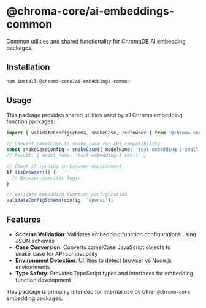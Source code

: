 # @chroma-core/ai-embeddings-common

Common utilities and shared functionality for ChromaDB AI embedding packages.

## Installation

```bash
npm install @chroma-core/ai-embeddings-common
```

## Usage

This package provides shared utilities used by all Chroma embedding function packages:

```typescript
import { validateConfigSchema, snakeCase, isBrowser } from '@chroma-core/ai-embeddings-common';

// Convert camelCase to snake_case for API compatibility
const snakeCaseConfig = snakeCase({ modelName: 'text-embedding-3-small' });
// Result: { model_name: 'text-embedding-3-small' }

// Check if running in browser environment
if (isBrowser()) {
  // Browser-specific logic
}

// Validate embedding function configuration
validateConfigSchema(config, 'openai');
```

## Features

- **Schema Validation**: Validates embedding function configurations using JSON schemas
- **Case Conversion**: Converts camelCase JavaScript objects to snake_case for API compatibility
- **Environment Detection**: Utilities to detect browser vs Node.js environments
- **Type Safety**: Provides TypeScript types and interfaces for embedding function development

This package is primarily intended for internal use by other `@chroma-core` embedding packages.
